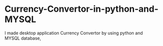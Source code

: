 # Currency-Convertor-in-python-and-MYSQL
I made desktop application Currency Convertor by using python and MYSQL database,
